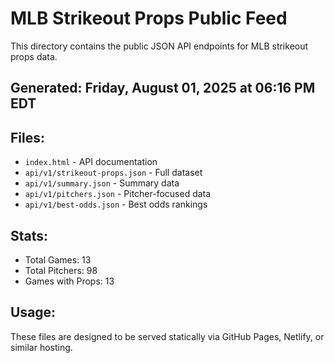# MLB Strikeout Props Public Feed

This directory contains the public JSON API endpoints for MLB strikeout props data.

## Generated: Friday, August 01, 2025 at 06:16 PM EDT

## Files:
- `index.html` - API documentation
- `api/v1/strikeout-props.json` - Full dataset
- `api/v1/summary.json` - Summary data
- `api/v1/pitchers.json` - Pitcher-focused data  
- `api/v1/best-odds.json` - Best odds rankings

## Stats:
- Total Games: 13
- Total Pitchers: 98
- Games with Props: 13

## Usage:
These files are designed to be served statically via GitHub Pages, Netlify, or similar hosting.

